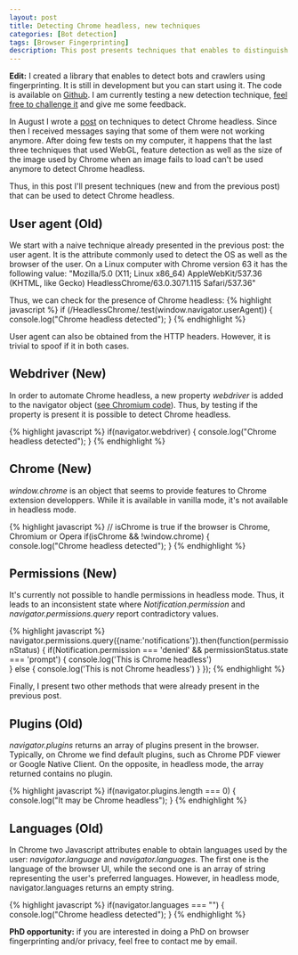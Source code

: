 ```yaml
---
layout: post
title: Detecting Chrome headless, new techniques
categories: [Bot detection]
tags: [Browser Fingerprinting]
description: This post presents techniques that enables to distinguish a vanilla Chrome browser from a Chrome browser running in headless mode. It updates information presented in the post of August.
---
```


**Edit:** I created a library that enables to detect bots and crawlers using fingerprinting.
It is still in development but you can start using it.
The code is available on <a href="https://github.com/antoinevastel/fpscanner">Github</a>.
I am currently testing a new detection technique, <a href="https://arh.antoinevastel.com/bots/areyouheadless">feel free to challenge it</a> and give me some feedback.


In August I wrote a <a href="{% post_url 2017-08-05-detect-chrome-headless %}"> post</a> on techniques to detect Chrome headless.
Since then I received messages saying that some of them were not working anymore.
After doing few tests on my computer, it happens that the last three techniques that used WebGL, feature detection as well 
as the size of the image used by Chrome when an image fails to load can't be used anymore to detect Chrome headless.

Thus, in this post I'll present techniques (new and from the previous post) that can be used to detect Chrome headless.

## User agent (Old)
We start with a naive technique already presented in the previous post: the user agent.
It is the attribute commonly used to detect the OS as well as the browser of the user.
On a Linux computer with Chrome version 63 it has the following value: "Mozilla/5.0 (X11; Linux x86_64) AppleWebKit/537.36 (KHTML, like Gecko) HeadlessChrome/63.0.3071.115 Safari/537.36"

Thus, we can check for the presence of Chrome headless: 
{% highlight javascript %}
if (/HeadlessChrome/.test(window.navigator.userAgent)) {
    console.log("Chrome headless detected");
}
{% endhighlight %}

User agent can also be obtained from the HTTP headers.
However, it is trivial to spoof if it in both cases.

## Webdriver (New)

In order to automate Chrome headless, a new property *webdriver* is added to the navigator object ([see Chromium code](https://cs.chromium.org/chromium/src/out/Debug/gen/blink/bindings/core/v8/V8Navigator.cpp?rcl=0d3c47615a4f512b82fa0f8da682fb13332b8d32&l=405)).
Thus, by testing if the property is present it is possible to detect Chrome headless.

{% highlight javascript %}
if(navigator.webdriver) {
    console.log("Chrome headless detected");
}
{% endhighlight %}

## Chrome (New)

*window.chrome* is an object that seems to provide features to Chrome extension developpers.
While it is available in vanilla mode, it's not available in headless mode.

{% highlight javascript %}
// isChrome is true if the browser is Chrome, Chromium or Opera
if(isChrome && !window.chrome) {
    console.log("Chrome headless detected");
}
{% endhighlight %}

## Permissions (New)

It's currently not possible to handle permissions in headless mode.
Thus, it leads to an inconsistent state where *Notification.permission* and *navigator.permissions.query* report
contradictory values.

{% highlight javascript %}
navigator.permissions.query({name:'notifications'}).then(function(permissionStatus) {
    if(Notification.permission === 'denied' && permissionStatus.state === 'prompt') {
        console.log('This is Chrome headless')	
    } else {
        console.log('This is not Chrome headless')
    }
});
{% endhighlight %}

Finally, I present two other methods that were already present in the previous post.

## Plugins (Old)
*navigator.plugins* returns an array of plugins present in the browser.
Typically, on Chrome we find default plugins, such as Chrome PDF viewer or Google Native Client.
On the opposite, in headless mode, the array returned contains no plugin.

{% highlight javascript %}
if(navigator.plugins.length === 0) {
    console.log("It may be Chrome headless");
}
{% endhighlight %}

## Languages (Old)
In Chrome two Javascript attributes enable to obtain languages used by the user: *navigator.language* and *navigator.languages*.
The first one is the language of the browser UI, while the second one is an array of string
representing the user's preferred languages.
However, in headless mode, navigator.languages returns an empty string.

{% highlight javascript %}
if(navigator.languages === "") {
    console.log("Chrome headless detected");
}
{% endhighlight %}

**PhD opportunity:** if you are interested in doing a PhD on browser fingerprinting and/or privacy, feel free to contact me by email.
